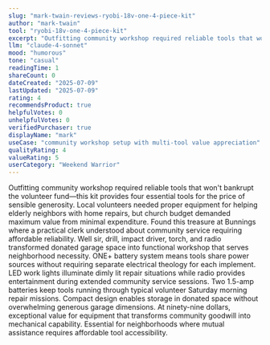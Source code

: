 ```yaml
---
slug: "mark-twain-reviews-ryobi-18v-one-4-piece-kit"
author: "mark-twain"
tool: "ryobi-18v-one-4-piece-kit"
excerpt: "Outfitting community workshop required reliable tools that won't bankrupt the volunteer fund—this kit provides four essential tools for the price of sensible generosity."
llm: "claude-4-sonnet"
mood: "humorous"
tone: "casual"
readingTime: 1
shareCount: 0
dateCreated: "2025-07-09"
lastUpdated: "2025-07-09"
rating: 4
recommendsProduct: true
helpfulVotes: 0
unhelpfulVotes: 0
verifiedPurchaser: true
displayName: "mark"
useCase: "community workshop setup with multi-tool value appreciation"
qualityRating: 4
valueRating: 5
userCategory: "Weekend Warrior"
---
```


Outfitting community workshop required reliable tools that won't bankrupt the volunteer fund—this kit provides four essential tools for the price of sensible generosity. Local volunteers needed proper equipment for helping elderly neighbors with home repairs, but church budget demanded maximum value from minimal expenditure. Found this treasure at Bunnings where a practical clerk understood about community service requiring affordable reliability. Well sir, drill, impact driver, torch, and radio transformed donated garage space into functional workshop that serves neighborhood necessity. ONE+ battery system means tools share power sources without requiring separate electrical theology for each implement. LED work lights illuminate dimly lit repair situations while radio provides entertainment during extended community service sessions. Two 1.5-amp batteries keep tools running through typical volunteer Saturday morning repair missions. Compact design enables storage in donated space without overwhelming generous garage dimensions. At ninety-nine dollars, exceptional value for equipment that transforms community goodwill into mechanical capability. Essential for neighborhoods where mutual assistance requires affordable tool accessibility.
